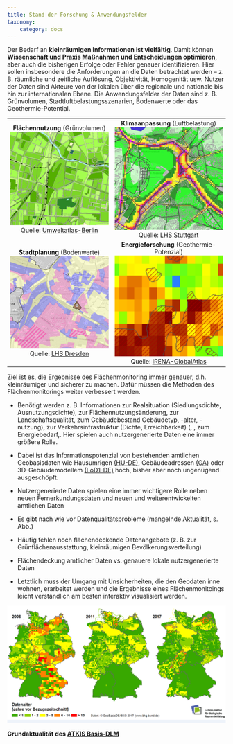 ```yaml
---
title: Stand der Forschung & Anwendungsfelder
taxonomy:
    category: docs
---
```


Der Bedarf an **kleinräumigen Informationen ist vielfältig**. Damit können **Wissenschaft und Praxis Maßnahmen und Entscheidungen optimieren**, aber auch die bisherigen Erfolge oder Fehler genauer identifizieren. Hier sollen insbesondere die Anforderungen an die Daten betrachtet werden – z. B. räumliche und zeitliche Auflösung, Objektivität, Homogenität usw. Nutzer der Daten sind Akteure von der lokalen über die regionale und nationale bis hin zur internationalen Ebene. Die Anwendungsfelder der Daten sind z. B. Grünvolumen, Stadtluftbelastungsszenarien, Bodenwerte oder das Geothermie-Potential.


| | |
|:--:|:--:|
| **Flächennutzung** (Grünvolumen) ![abb_gruenvolumen_ua_berlin](abb_gruenvolumen_ua_berlin.png)  Quelle: [Umweltatlas-Berlin](http://fbinter.stadt-berlin.de/fb/index.jsp?loginkey=showMap&mapId=wmsk05_09_gruendvol2010@senstadt) | **Klimaanpassung** (Luftbelastung) ![abb_luftbelastung_lhs_sttutgart](abb_luftbelastung_lhs_sttutgart.png)  Quelle: [LHS Stuttgart](http://gis6.stuttgart.de/maps/index.html?karte=stadtklima&embedded=true#basemap=0&centerX=3516118.9675944396&centerY=5406021.037465078&scale=25000&layerIds=279.281) |
|  **Stadtplanung** (Bodenwerte) ![abb_bodenwerte_lhs_dresden](abb_bodenwerte_lhs_dresden.png) Quelle: [LHS Dresden](http://stadtplan2.dresden.de/)  | **Energieforschung** (Geothermie-Potenzial) ![abb_geotherme_irena](abb_geotherme_irena.png) Quelle: [IRENA-GlobalAtlas](https://irena.masdar.ac.ae/gallery/#map/1645) |

Ziel ist es, die Ergebnisse des Flächenmonitoring immer genauer, d.h. kleinräumiger und sicherer zu machen. Dafür müssen die Methoden des Flächenmonitorings weiter verbessert werden.

- Benötigt werden z. B. Informationen zur Realsituation (Siedlungsdichte, Ausnutzungsdichte), zur Flächennutzungsänderung, zur Landschaftsqualität, zum Gebäudebestand Gebäudetyp, -alter, -nutzung), zur Verkehrsinfrastruktur (Dichte, Erreichbarkeit) (, , zum Energiebedarf,. Hier spielen auch nutzergenerierte Daten eine immer größere Rolle.
- Dabei ist das Informationspotenzial von bestehenden amtlichen Geobasisdaten wie Hausumrigen [(HU-DE)](https://www.ldbv.bayern.de/produkte/kataster/hausumringe.html), Gebäudeadressen [(GA)](http://www.geodatenzentrum.de/geodaten/gdz_rahmen.gdz_div?gdz_spr=deu&gdz_akt_zeile=2&gdz_anz_zeile=6&gdz_unt_zeile=19&gdz_user_id=0) oder 3D-Gebäudemodellem [(LoD1-DE)](http://www.adv-online.de/AdV-Produkte/Weitere-Produkte/3D-Gebaeudemodelle-LoD/) hoch, bisher aber noch ungenügend ausgeschöpft.

- Nutzergenerierte Daten spielen eine immer wichtigere Rolle neben neuen Fernerkundungsdaten und neuen und weiterentwickelten amtlichen Daten
- Es gibt nach wie vor Datenqualitätsprobleme (mangelnde Aktualität, s. Abb.)
- Häufig fehlen noch flächendeckende Datenangebote (z. B. zur Grünflächenausstattung, kleinräumigen Bevölkerungsverteilung)
- Flächendeckung amtlicher Daten vs. genauere lokale nutzergenerierte Daten
- Letztlich muss der Umgang mit Unsicherheiten, die den Geodaten inne wohnen, erarbeitet werden und die Ergebnisse eines Flächenmonitoings leicht verständlich am besten interaktiv visualisiert werden.


![abb_atkisdaten_qualitat_trend](abb_atkisdaten_qualitat_trend.png)

**Grundaktualität des [ATKIS Basis-DLM](http://www.ioer-monitor.de/methodik/glossar/a/atkis-basis-dlm/)**
